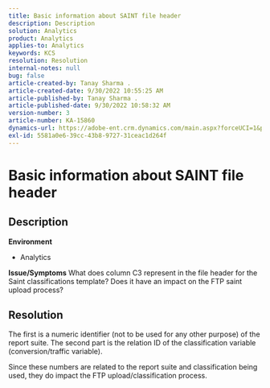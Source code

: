 ```yaml
---
title: Basic information about SAINT file header
description: Description
solution: Analytics
product: Analytics
applies-to: Analytics
keywords: KCS
resolution: Resolution
internal-notes: null
bug: false
article-created-by: Tanay Sharma .
article-created-date: 9/30/2022 10:55:25 AM
article-published-by: Tanay Sharma .
article-published-date: 9/30/2022 10:58:32 AM
version-number: 3
article-number: KA-15860
dynamics-url: https://adobe-ent.crm.dynamics.com/main.aspx?forceUCI=1&pagetype=entityrecord&etn=knowledgearticle&id=bbc6275e-ae40-ed11-9db1-0022480868ff
exl-id: 5581a0e6-39cc-43b8-9727-31ceac1d264f
---
```

# Basic information about SAINT file header

## Description

<b>Environment</b>
- Analytics



<b>Issue/Symptoms</b>
What does column C3 represent in the file header for the Saint classifications template? Does it have an impact on the FTP saint upload process?


## Resolution


The first is a numeric identifier (not to be used for any other purpose) of the report suite. The second part is the relation ID of the classification variable (conversion/traffic variable).

Since these numbers are related to the report suite and classification being used, they do impact the FTP upload/classification process.
